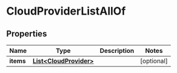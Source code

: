 

# CloudProviderListAllOf


## Properties

Name | Type | Description | Notes
------------ | ------------- | ------------- | -------------
**items** | [**List&lt;CloudProvider&gt;**](CloudProvider.md) |  |  [optional]



